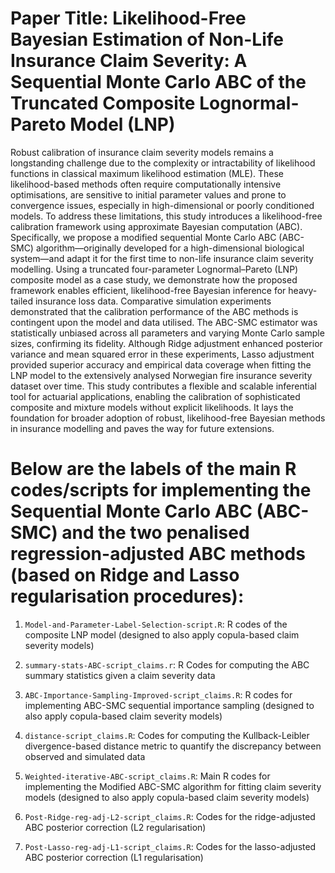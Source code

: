 # Paper Title: Likelihood-Free Bayesian Estimation of Non-Life Insurance Claim Severity: A Sequential Monte Carlo ABC of the Truncated Composite Lognormal-Pareto Model (LNP)

Robust calibration of insurance claim severity models remains a longstanding challenge due to the complexity or intractability of likelihood functions in classical maximum likelihood estimation (MLE). These likelihood-based methods often require computationally intensive optimisations, are sensitive to initial parameter values and prone to convergence issues, especially in high-dimensional or poorly conditioned models. To address these limitations, this study introduces a likelihood-free calibration framework using approximate Bayesian computation (ABC). Specifically, we propose a modified sequential Monte Carlo ABC (ABC-SMC) algorithm—originally developed for a high-dimensional biological system—and adapt it for the first time to non-life insurance claim severity modelling. Using a truncated four-parameter Lognormal–Pareto (LNP) composite model as a case study, we demonstrate how the proposed framework enables efficient, likelihood-free Bayesian inference for heavy-tailed insurance loss data. Comparative simulation experiments demonstrated that the calibration performance of the ABC methods is contingent upon the model and data utilised. The ABC-SMC estimator was statistically unbiased across all parameters and varying Monte Carlo sample sizes, confirming its fidelity. Although Ridge adjustment enhanced posterior variance and mean squared error in these experiments, Lasso adjustment provided superior accuracy and empirical data coverage when fitting the LNP model to the extensively analysed Norwegian fire insurance severity dataset over time. This study contributes a flexible and scalable inferential tool for actuarial applications, enabling the calibration of sophisticated composite and mixture models without explicit likelihoods. It lays the foundation for broader adoption of robust, likelihood-free Bayesian methods in insurance modelling and paves the way for future extensions.






# Below are the labels of the main R codes/scripts for implementing the Sequential Monte Carlo ABC (ABC-SMC) and the two penalised regression-adjusted ABC methods (based on Ridge and Lasso regularisation procedures):

1. `Model-and-Parameter-Label-Selection-script.R`: R codes of the composite LNP model (designed to also apply copula-based claim severity models)

2. `summary-stats-ABC-script_claims.r`: R Codes for computing the ABC summary statistics given a claim severity data

3. `ABC-Importance-Sampling-Improved-script_claims.R`: R codes for implementing ABC-SMC sequential importance sampling (designed to also apply copula-based claim severity models)

4. `distance-script_claims.R`: Codes for computing the Kullback-Leibler divergence-based distance metric to quantify the discrepancy between observed and simulated data 

5. `Weighted-iterative-ABC-script_claims.R`:  Main R codes for implementing the Modified ABC-SMC algorithm for fitting claim severity models (designed to also apply copula-based claim severity models)

6. `Post-Ridge-reg-adj-L2-script_claims.R`: Codes for the ridge-adjusted ABC posterior correction (L2 regularisation)

7. `Post-Lasso-reg-adj-L1-script_claims.R`: Codes for the lasso-adjusted ABC posterior correction (L1 regularisation)
